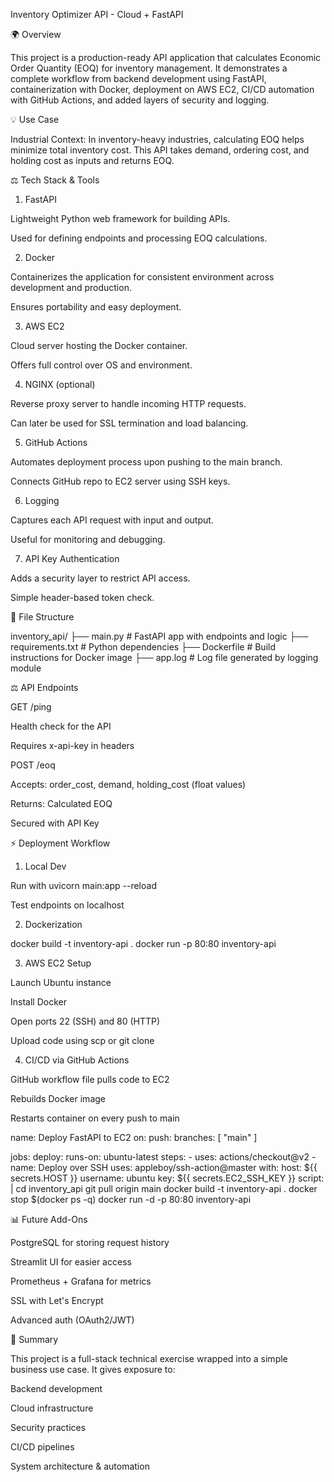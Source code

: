 Inventory Optimizer API - Cloud + FastAPI

🌍 Overview

This project is a production-ready API application that calculates Economic Order Quantity (EOQ) for inventory management. It demonstrates a complete workflow from backend development using FastAPI, containerization with Docker, deployment on AWS EC2, CI/CD automation with GitHub Actions, and added layers of security and logging.

💡 Use Case

Industrial Context: In inventory-heavy industries, calculating EOQ helps minimize total inventory cost. This API takes demand, ordering cost, and holding cost as inputs and returns EOQ.

⚖️ Tech Stack & Tools

1. FastAPI

Lightweight Python web framework for building APIs.

Used for defining endpoints and processing EOQ calculations.

2. Docker

Containerizes the application for consistent environment across development and production.

Ensures portability and easy deployment.

3. AWS EC2

Cloud server hosting the Docker container.

Offers full control over OS and environment.

4. NGINX (optional)

Reverse proxy server to handle incoming HTTP requests.

Can later be used for SSL termination and load balancing.

5. GitHub Actions

Automates deployment process upon pushing to the main branch.

Connects GitHub repo to EC2 server using SSH keys.

6. Logging

Captures each API request with input and output.

Useful for monitoring and debugging.

7. API Key Authentication

Adds a security layer to restrict API access.

Simple header-based token check.

📂 File Structure

inventory_api/
├── main.py              # FastAPI app with endpoints and logic
├── requirements.txt     # Python dependencies
├── Dockerfile           # Build instructions for Docker image
├── app.log              # Log file generated by logging module

⚖️ API Endpoints

GET /ping

Health check for the API

Requires x-api-key in headers

POST /eoq

Accepts: order_cost, demand, holding_cost (float values)

Returns: Calculated EOQ

Secured with API Key

⚡ Deployment Workflow

1. Local Dev

Run with uvicorn main:app --reload

Test endpoints on localhost

2. Dockerization

docker build -t inventory-api .
docker run -p 80:80 inventory-api

3. AWS EC2 Setup

Launch Ubuntu instance

Install Docker

Open ports 22 (SSH) and 80 (HTTP)

Upload code using scp or git clone

4. CI/CD via GitHub Actions

GitHub workflow file pulls code to EC2

Rebuilds Docker image

Restarts container on every push to main

name: Deploy FastAPI to EC2
on:
  push:
    branches: [ "main" ]

jobs:
  deploy:
    runs-on: ubuntu-latest
    steps:
    - uses: actions/checkout@v2
    - name: Deploy over SSH
      uses: appleboy/ssh-action@master
      with:
        host: ${{ secrets.HOST }}
        username: ubuntu
        key: ${{ secrets.EC2_SSH_KEY }}
        script: |
          cd inventory_api
          git pull origin main
          docker build -t inventory-api .
          docker stop $(docker ps -q)
          docker run -d -p 80:80 inventory-api

📊 Future Add-Ons

PostgreSQL for storing request history

Streamlit UI for easier access

Prometheus + Grafana for metrics

SSL with Let's Encrypt

Advanced auth (OAuth2/JWT)

📆 Summary

This project is a full-stack technical exercise wrapped into a simple business use case. It gives exposure to:

Backend development

Cloud infrastructure

Security practices

CI/CD pipelines

System architecture & automation
